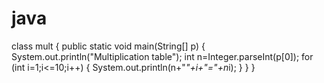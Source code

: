 # java

class mult
        {
               public static void main(String[] p)
               {
                       System.out.println("Multiplication table");
                       int n=Integer.parseInt(p[0]);
                       for (int i=1;i<=10;i++)
{
                       System.out.println(n+"*"+i+"="+n*i);
               }
        }
}
